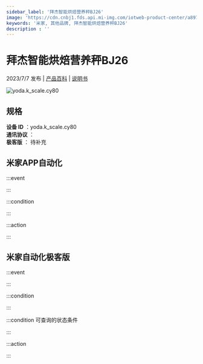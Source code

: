 ```yaml
---
sidebar_label: '拜杰智能烘焙营养秤BJ26'
image: 'https://cdn.cnbj1.fds.api.mi-img.com/iotweb-product-center/a897da719f2b26f29d4c03922fbdfe93_1686311766063.png?GalaxyAccessKeyId=AKVGLQWBOVIRQ3XLEW&Expires=9223372036854775807&Signature=dDX41vRNDViw6J9sQB9g+n3u6ew='
keywords: '米家, 其他品牌, 拜杰智能烘焙营养秤BJ26'
description : ''
---
```

# 拜杰智能烘焙营养秤BJ26

2023/7/7 发布 | [产品百科](https://home.mi.com/webapp/content/baike/product/index.html?model=yoda.k_scale.cy80/) | [说明书](https://home.mi.com/views/introduction.html?model=yoda.k_scale.cy80&region=cn)

![yoda.k_scale.cy80](https://cdn.cnbj1.fds.api.mi-img.com/iotweb-product-center/a897da719f2b26f29d4c03922fbdfe93_1686311766063.png?GalaxyAccessKeyId=AKVGLQWBOVIRQ3XLEW&Expires=9223372036854775807&Signature=dDX41vRNDViw6J9sQB9g+n3u6ew=)

## 规格  
> 
**设备 ID** ：yoda.k_scale.cy80  
**通讯协议** ：  
**极客版**  ： 待补充 


## 米家APP自动化  

:::event  

:::

:::condition  

:::

:::action   

:::

## 米家自动化极客版  

:::event  

:::

:::condition  

:::

:::condition 可查询的状态条件  

:::

:::action  

:::

        
